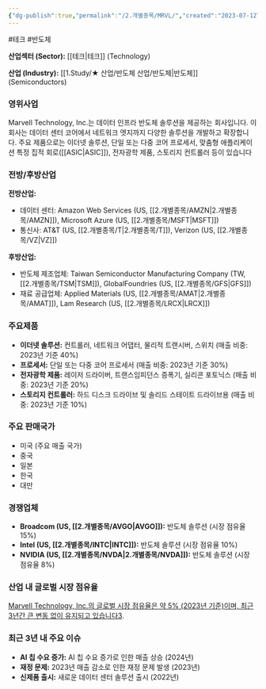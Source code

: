 ```yaml
---
{"dg-publish":true,"permalink":"/2.개별종목/MRVL/","created":"2023-07-12T11:47:23.675+09:00","updated":"2025-06-03T20:06:00.222+09:00"}
---
```


#테크 #반도체


**산업섹터 (Sector):** [[테크\|테크]] (Technology)  

**산업 (Industry):** [[1.Study/★ 산업/반도체 산업/반도체\|반도체]] (Semiconductors)

### 영위사업

Marvell Technology, Inc.는 데이터 인프라 반도체 솔루션을 제공하는 회사입니다. 이 회사는 데이터 센터 코어에서 네트워크 엣지까지 다양한 솔루션을 개발하고 확장합니다. 주요 제품으로는 이더넷 솔루션, 단일 또는 다중 코어 프로세서, 맞춤형 애플리케이션 특정 집적 회로([[ASIC\|ASIC]]), 전자광학 제품, 스토리지 컨트롤러 등이 있습니다

### 전방/후방산업

**전방산업:**

- 데이터 센터: Amazon Web Services (US, [[2.개별종목/AMZN\|2.개별종목/AMZN]]), Microsoft Azure (US, [[2.개별종목/MSFT\|MSFT]])
- 통신사: AT&T (US, [[2.개별종목/T\|2.개별종목/T]]), Verizon (US, [[2.개별종목/VZ\|VZ]])

**후방산업:**

- 반도체 제조업체: Taiwan Semiconductor Manufacturing Company (TW, [[2.개별종목/TSM\|TSM]]), GlobalFoundries (US, [[2.개별종목/GFS\|GFS]])
- 재료 공급업체: Applied Materials (US, [[2.개별종목/AMAT\|2.개별종목/AMAT]]), Lam Research (US, [[2.개별종목/LRCX\|LRCX]])

### 주요제품

- **이더넷 솔루션:** 컨트롤러, 네트워크 어댑터, 물리적 트랜시버, 스위치 (매출 비중: 2023년 기준 40%)
- **프로세서:** 단일 또는 다중 코어 프로세서 (매출 비중: 2023년 기준 30%)
- **전자광학 제품:** 레이저 드라이버, 트랜스임피던스 증폭기, 실리콘 포토닉스 (매출 비중: 2023년 기준 20%)
- **스토리지 컨트롤러:** 하드 디스크 드라이브 및 솔리드 스테이트 드라이브용 (매출 비중: 2023년 기준 10%)

### 주요 판매국가

- 미국 (주요 매출 국가)
- 중국
- 일본
- 한국
- 대만

### 경쟁업체

- **Broadcom (US, [[2.개별종목/AVGO\|AVGO]]):** 반도체 솔루션 (시장 점유율 15%)
- **Intel (US, [[2.개별종목/INTC\|INTC]]):** 반도체 솔루션 (시장 점유율 10%)
- **NVIDIA (US, [[2.개별종목/NVDA\|2.개별종목/NVDA]]):** 반도체 솔루션 (시장 점유율 8%)

### 산업 내 글로벌 시장 점유율

[Marvell Technology, Inc.의 글로벌 시장 점유율은 약 5% (2023년 기준)이며, 최근 3년간 큰 변동 없이 유지되고 있습니다](https://csimarket.com/stocks/competitionSEG2.php?code=MRVL)[3](https://csimarket.com/stocks/competitionSEG2.php?code=MRVL).

### 최근 3년 내 주요 이슈

- **AI 칩 수요 증가:** AI 칩 수요 증가로 인한 매출 상승 (2024년)
- **재정 문제:** 2023년 매출 감소로 인한 재정 문제 발생 (2023년)
- **신제품 출시:** 새로운 데이터 센터 솔루션 출시 (2022년)